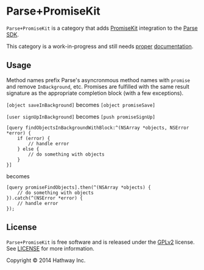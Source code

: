 Parse+PromiseKit
================
`Parse+PromiseKit` is a category that adds [PromiseKit](http://promisekit.org/) integration to the
[Parse SDK](https://parse.com/docs/ios_guide).

This category is a work-in-progress and still needs [proper](http://nshipster.com/documentation/)
[documentation](http://promisekit.org/#adding-promises-to-third-party-libraries).

Usage
-----
Method names prefix Parse's asyncronmous method names with `promise` and remove `InBackground`, etc. Promises are fulfilled
with the same result signature as the appropriate completion block (with a few exceptions).

`[object saveInBackground]` becomes `[object promiseSave]`

`[user signUpInBackground]` becomes `[push promiseSignUp]`

```objc
[query findObjectsInBackgroundWithBlock:^(NSArray *objects, NSError *error) {
    if (error) {
        // handle error
    } else {
        // do something with objects
    }
}]
```
becomes
```objc
[query promiseFindObjects].then(^(NSArray *objects) {
    // do something with objects
}).catch(^(NSError *error) {
    // handle error
});
```

License
-------
`Parse+PromiseKit` is free software and is released under the [GPLv2](http://www.gnu.org/licenses/gpl-2.0.html) license.
See [LICENSE](LICENSE) for more information.

Copyright &copy; 2014 Hathway Inc.
